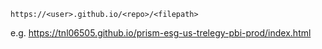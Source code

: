`https://<user>.github.io/<repo>/<filepath>`

e.g. https://tnl06505.github.io/prism-esg-us-trelegy-pbi-prod/index.html
